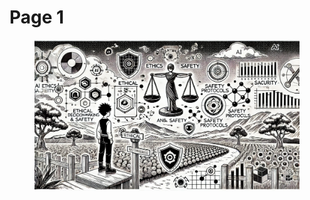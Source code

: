 # Page 1



<figure><img src="../.gitbook/assets/image (37).png" alt=""><figcaption></figcaption></figure>

